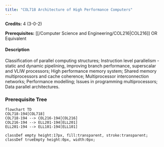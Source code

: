 ```yaml
---
title: "COL718 Architecture of High Performance Computers"
---
```

**Credits:** 4 (3-0-2)

**Prerequisites:** [[/Computer Science and Engineering/COL216|COL216]] OR Equivalent

#### Description
Classification of parallel computing structures; Instruction level parallelism - static and dynamic pipelining, improving branch performance, superscalar and VLIW processors; High performance memory system; Shared memory multiprocessors and cache coherence; Multiprocessor interconnection networks; Performance modelling; Issues in programming multiprocessors; Data parallel architectures.

### Prerequisite Tree

```mermaid
flowchart TD
COL718-194[COL718]
COL718-194 --> COL216-194[COL216]
COL216-194 --> ELL201-194[ELL201]
ELL201-194 --> ELL101-194[ELL101]

classDef empty height:17px, fill:transparent, stroke:transparent;
classDef trueEmpty height:0px, width:0px;
```